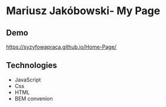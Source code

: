 # Mariusz Jakóbowski- My Page

## Demo

https://syzyfowapraca.github.io/Home-Page/

## Technologies

- JavaScript
- Css
- HTML
- BEM convenion




